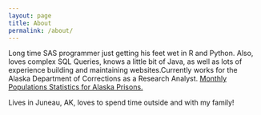 ```yaml
---
layout: page
title: About
permalink: /about/
---
```


Long time SAS programmer just getting his feet wet in R and Python. Also, loves complex SQL Queries, knows a little bit of Java, as well as lots of experience building and maintaining websites.Currently works for the Alaska Department of Corrections as a Research Analyst. [Monthly Populations Statistics for Alaska Prisons.](https://doc.alaska.gov/administrative-services/research-records/population-statistics)

Lives in Juneau, AK, loves to spend time outside and with my family! 
